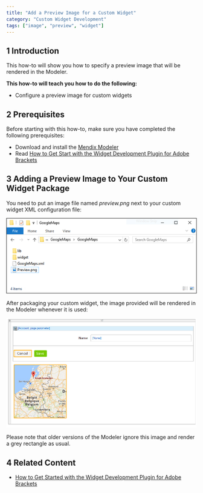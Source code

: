 ```yaml
---
title: "Add a Preview Image for a Custom Widget"
category: "Custom Widget Development"
tags: ["image", "preview", "widget"]
---
```


## 1 Introduction

This how-to will show you how to specify a preview image that will be rendered in the Modeler.

**This how-to will teach you how to do the following:**

* Configure a preview image for custom widgets

## 2 Prerequisites

Before starting with this how-to, make sure you have completed the following prerequisites:

* Download and install the [Mendix Modeler](https://appstore.home.mendix.com/link/modelers/)
* Read [How to Get Start with the Widget Development Plugin for Adobe Brackets](getting-started-with-the-widget-development-plugin-for-adobe-brackets)

## 3 Adding a Preview Image to Your Custom Widget Package

You need to put an image file named *preview.png* next to your custom widget XML configuration file:

![](attachments/Custom+Widget+Preview+Image/01_Folder_View.png)

After packaging your custom widget, the image provided will be rendered in the Modeler whenever it is used:

![](attachments/Custom+Widget+Preview+Image/02_Modeler_Preview.png)

Please note that older versions of the Modeler ignore this image and render a grey rectangle as usual.

## 4 Related Content

* [How to Get Started with the Widget Development Plugin for Adobe Brackets](getting-started-with-the-widget-development-plugin-for-adobe-brackets)
